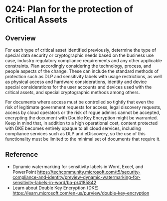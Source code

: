 # 024: Plan for the protection of Critical Assets

## Overview

For each type of critical asset identified previously, determine the type of special data security or cryptographic needs based on the business use case, industry regulatory compliance requirements and any other applicable constraints. Plan accordingly considering the technology, process, and people aspects of the change. These can include the standard methods of protection such as DLP and sensitivity labels with usage restrictions, as well as physical access and hardware considerations, identity and device special considerations for the user accounts and devices used with the critical assets, and special cryptographic methods among others.
 
For documents where access must be controlled so tightly that even the risk of legitimate government requests for access, legal discovery requests, access by cloud operators or the risk of rogue admins cannot be accepted, encrypting the document with Double Key Encryption might be warranted. Keep in mind that, in addition to a high operational cost, content protected with DKE becomes entirely opaque to all cloud services, including compliance services such as DLP and eDiscovery, so the use of this functionality must be limited to the minimal set of documents that require it. 

## Reference

* Dynamic watermarking for sensitivity labels in Word, Excel, and PowerPoint https://techcommunity.microsoft.com/t5/security-compliance-and-identity/preview-dynamic-watermarking-for-sensitivity-labels-in-word/ba-p/4185842
* Learn about Double Key Encryption (DKE) https://learn.microsoft.com/en-us/purview/double-key-encryption

